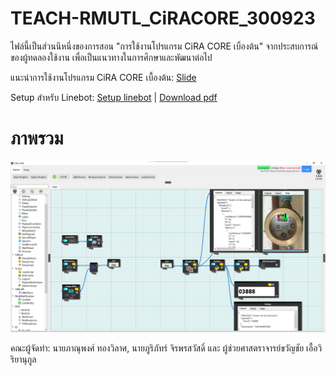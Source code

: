 # TEACH-RMUTL_CiRACORE_300923
ไฟล์นี้เป็นส่วนนึหนึ่งของการสอน "การใช้งานโปรแกรม CiRA CORE เบิ้องต้น" จากประสบการณ์ของผู้ทดลองใช้งาน เพื่อเป็นแนวทางในการศึกษาและพัฒนาต่อไป

แนะนำการใช้งานโปรแกรม CiRA CORE เบื้องต้น:
[Slide](https://livermutlac-my.sharepoint.com/:b:/g/personal/puriphat_ji64_live_rmutl_ac_th/EbDeQB5WqcdFs1HRoZ5EzYsBJRSnyDCgxMQamCrRb4JAwQ?e=YevyyD)

Setup สำหรับ Linebot:
[Setup linebot](https://livermutlac-my.sharepoint.com/:b:/g/personal/puriphat_ji64_live_rmutl_ac_th/Ec9CfmnkkcRHi7bASIF-DS4B7uoldH7YTZf4e4-oE67Lzw?e=iExzEY) | [Download pdf](https://github.com/redsoul2032/TEACH-RMUTL_CiRACORE_300923/files/12735796/01-setup.linebot.ciracore.pdf)
# ภาพรวม
<img src="./image/git/overview.png">

คณะผู้จัดทำ:
  นายภาณุพงศ์ ทองวิลาศ, นายภูริภัทร์ จิรพรสวัสดิ์ และ ผู้ช่วยศาสตราจารย์ขวัญชัย เอื้อวิริยานุกูล
